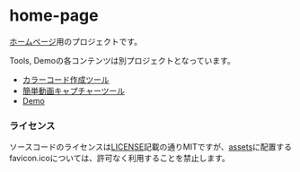 # home-page

[ホームページ](https://www.ajizablg.com/)用のプロジェクトです。

Tools, Demoの各コンテンツは別プロジェクトとなっています。

- [カラーコード作成ツール](https://github.com/st-user/color-picker)
- [簡単動画キャプチャーツール](https://github.com/st-user/simple-video-capture)
- [Demo](https://github.com/st-user/js-animation-samples)

### ライセンス
ソースコードのライセンスは[LICENSE](https://github.com/st-user/home-page/blob/master/LICENSE)記載の通りMITですが、[assets](https://github.com/st-user/home-page/tree/master/static)に配置するfavicon.icoについては、許可なく利用することを禁止します。
